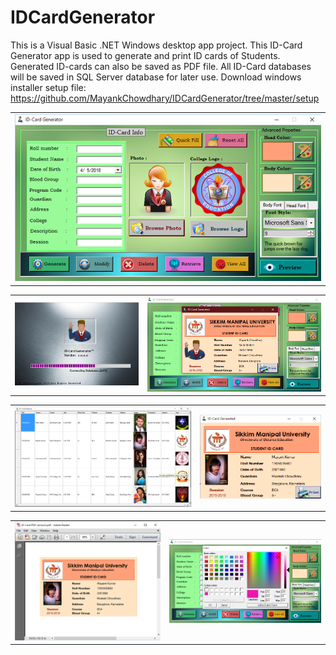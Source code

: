 # IDCardGenerator
This is a Visual Basic .NET Windows desktop app project. This ID-Card Generator app is used to generate and print ID cards of Students. 
Generated ID-cards can also be saved as PDF file. All ID-Card databases will be saved in SQL Server database for later use.
Download windows installer setup file: https://github.com/MayankChowdhary/IDCardGenerator/tree/master/setup

<table style="width:100%">
  <tr>
    <td><img src="https://github.com/MayankChowdhary/IDCardGenerator/blob/master/screenshots/IDCard1.png" >
    </td>
</tr>
</table>
<table style="width:100%">
  <tr>
     <td><img src="https://github.com/MayankChowdhary/IDCardGenerator/blob/master/screenshots/IDCard0.png" >
    </td>
     <td><img src="https://github.com/MayankChowdhary/IDCardGenerator/blob/master/screenshots/IDCard8.png" >
  </td>
</tr>
</table>
<table style="width:100%">
  <tr>
    <td><img src="https://github.com/MayankChowdhary/IDCardGenerator/blob/master/screenshots/IDCard3.png" >
</td>
    <td><img src="https://github.com/MayankChowdhary/IDCardGenerator/blob/master/screenshots/IDCard4.png" >
</td>
</tr>
</table>
<table style="width:100%">
  <tr>
    <td><img src="https://github.com/MayankChowdhary/IDCardGenerator/blob/master/screenshots/IDCard5.png" >
</td>
     <td><img src="https://github.com/MayankChowdhary/IDCardGenerator/blob/master/screenshots/IDCard2.png" >
</td>
</tr>
</table>
